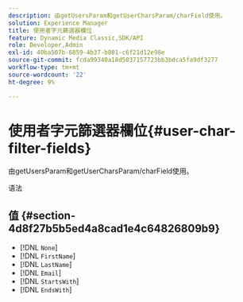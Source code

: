 ```yaml
---
description: 由getUsersParam和getUserCharsParam/charField使用。
solution: Experience Manager
title: 使用者字元篩選器欄位
feature: Dynamic Media Classic,SDK/API
role: Developer,Admin
exl-id: 40ba507b-6859-4b37-b801-c6f21d12e98e
source-git-commit: fcda99340a18d5037157723bb3bdca5fa9df3277
workflow-type: tm+mt
source-wordcount: '22'
ht-degree: 9%

---
```


# 使用者字元篩選器欄位{#user-char-filter-fields}

由getUsersParam和getUserCharsParam/charField使用。

语法

## 值 {#section-4d8f27b5b5ed4a8cad1e4c64826809b9}

* [!DNL `None`]
* [!DNL `FirstName`]
* [!DNL `LastName`]
* [!DNL `Email`]
* [!DNL `StartsWith`]
* [!DNL `EndsWith`]
